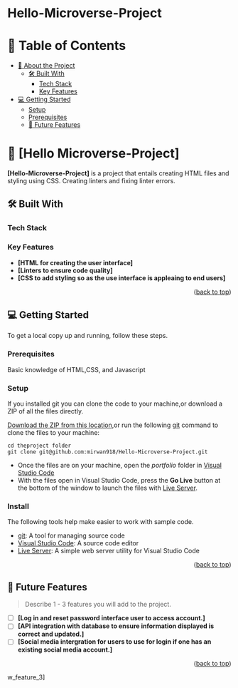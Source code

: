 # Hello-Microverse-Project
<a name="readme-top"></a>

<!--
HOW TO USE:
This is an example of how you may give instructions on setting up your project locally.

Modify this file to match your project and remove sections that don't apply.

REQUIRED SECTIONS:
- Table of Contents
- About the Project
  - Built With
  - Live Demo
- Getting Started
- Authors
- Future Features
- Contributing
- Show your support
- Acknowledgements
- License

OPTIONAL SECTIONS:
- FAQ

After you're finished please remove all the comments and instructions!
-->


<!-- TABLE OF CONTENTS -->

# 📗 Table of Contents

- [📖 About the Project](#about-project)
  - [🛠 Built With](#built-with)
    - [Tech Stack](#tech-stack)
    - [Key Features](#key-features)
- [💻 Getting Started](#getting-started)
  - [Setup](#setup)
  - [Prerequisites](#prerequisites)
  - [🔭 Future Features](#future-features)

<!-- PROJECT DESCRIPTION -->

# 📖 [Hello Microverse-Project] <a name="about-project"></a>


**[Hello-Microverse-Project]** is a project that entails creating HTML files and styling using CSS. Creating linters and fixing linter errors.

## 🛠 Built With <a name="built-with"></a>

### Tech Stack <a name="tech-stack"></a>


<!-- Features -->

### Key Features <a name="key-features"></a>

- **[HTML for creating the user interface]**
- **[Linters to ensure code quality]**
- **[CSS to add styling so as the use interface is appleaing to end users]**

<p align="right">(<a href="#readme-top">back to top</a>)</p>

<!-- GETTING STARTED -->

## 💻 Getting Started <a name="getting-started"></a>


To get a local copy up and running, follow these steps.

### Prerequisites

Basic knowledge of HTML,CSS, and Javascript

<!--
Example command:

```sh
 gem install rails
```
 -->

### Setup

If you installed git you can clone the code to your machine,or download a ZIP of all the files directly.

[Download the ZIP from this location](https://github.com/mirwan918/Hello-Microverse-Project/archive/refs/heads/create-user-interface.zip),or run the following [git](https://git-scm.com/downloads) command to clone the files to your machine:

<!--
Example commands:

```sh
  cd my-folder
  git clone git@github.com:myaccount/my-project.git
```
--->

```
cd theproject folder
git clone git@github.com:mirwan918/Hello-Microverse-Project.git 
```
- Once the files are on your machine, open the _portfolio_ folder in [Visual Studio Code](https://code.visualstudio.com/)
- With the files open in Visual Studio Code, press the **Go Live** button at the bottom of the window to launch the files with [Live Server](https://marketplace.visualstudio.com/items?itemName=ritwickdey.LiveServer).

<!--
Example command:

```sh
  rails server
```
--->

### Install

The following tools help make easier to work with sample code.

- [git](https://git-scm.com/downloads): A tool for managing source code
- [Visual Studio Code](https://code.visualstudio.com/): A source code editor
- [Live Server](https://marketplace.visualstudio.com/items?itemName=ritwickdey.LiveServer): A simple web server utility for Visual Studio Code



<p align="right">(<a href="#readme-top">back to top</a>)</p>

<!-- FUTURE FEATURES -->

## 🔭 Future Features <a name="future-features"></a>

> Describe 1 - 3 features you will add to the project.

- [ ] **[Log in and reset password interface user to access account.]**
- [ ] **[API integration with database to ensure information displayed is correct and updated.]**
- [ ] **[Social media intergration for users to use for login if one has an existing social media account.]**

<p align="right">(<a href="#readme-top">back to top</a>)</p>w_feature_3]

